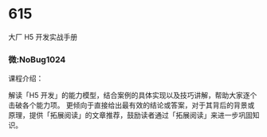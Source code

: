 # 615
大厂 H5 开发实战手册
### 微:NoBug1024 


课程介绍：

解读「H5 开发」的能力模型，结合案例的具体实现以及技巧讲解，帮助大家逐个击破各个能力项。
更倾向于直接给出最有效的结论或答案，对于其背后的背景或原理，提供「拓展阅读」的文章推荐，鼓励读者通过「拓展阅读」来进一步巩固知识。
